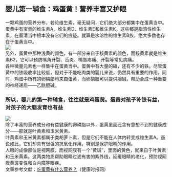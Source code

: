 ## 婴儿第一辅食：鸡蛋黄！营养丰富又护眼  
一颗鸡蛋的营养分布，若论维生素，毫无疑问，它们绝大部分都集中在蛋黄当中。蛋黄中有宝贵的维生素A、维生素D、维生素E和维生素K，这些都是脂溶性维生素，在蛋清当中根本没有它们的痕迹。就算是水溶性的维生素B族，绝大多数也存在于蛋黄当中。  
![](http://cdncms.v-keep.cn/wp-content/uploads/2019/10/timg-91.jpg)  
另外，蛋黄中那种浅黄的颜色，有一部分来自于核黄素的颜色，而核黄素就是维生素B2，它可以预防嘴角开裂、舌炎、嘴唇疼痛、开裂等常见病痛。  
各种微量元素也一样集中在蛋黄当中。蛋黄中有大量的磷，还有不少的铁。尽管蛋黄中的铁吸收率比较低，但对于不能吃肉类的婴儿来说，仍然具有重要的作用。同时，鸡蛋中所有的卵磷脂均来自蛋黄，而卵磷脂可以提供胆碱，帮助合成一种重要的神经递质——乙酰胆碱。  
### 所以，婴儿的第一种辅食，往往就是鸡蛋黄。蛋黄对孩子补铁有益，对孩子的大脑发育也有益  
![](http://cdncms.v-keep.cn/wp-content/uploads/2019/10/timg-10.gif)  
除了丰富的营养成分和有益健康的卵磷脂以外，蛋黄里面还含有意想不到的健康成分——那就是叶黄素和玉米黄素。&nbsp;  
叶黄素和玉米黄素都属于类胡萝卜素，但是它们不能在人体内转变成维生素A。虽说如此，它们却具有很强的抗氧化作用，特别是保护眼睛的作用。  
人眼的成像部位是视网膜，而视网膜有一个“黄斑”，里面的黄色，就来自于叶黄素和玉米黄素。这两类物质帮助眼睛过滤有害的紫外线，延缓眼睛的老化，预防视网膜黄斑变性和白内障等眼疾。   
文章参考文献：<a href="http://www.jksb.com.cn/index.php?m=content&amp;c=index&amp;a=show&amp;catid=248&amp;id=14504">吃蛋黄有什么营养？</a>（健康时报网）  
